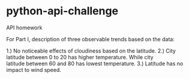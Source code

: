 # python-api-challenge
API homework

For Part I, description of three observable trends based on the data:

1.) No noticeable effects of cloudiness based on the latitude.
2.) City latitude between 0 to 20 has higher temperature. While city    
    latitude between 60 and 80 has lowest temperature. 
3.) Latitude has no impact to wind speed. 


